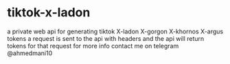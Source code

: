# tiktok-x-ladon
 a private web api for generating tiktok X-ladon X-gorgon X-khornos X-argus tokens a request is sent to the api with headers and the api will return tokens for that request for more info contact me on telegram @ahmedmani10
